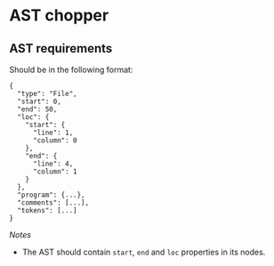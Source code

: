 # AST chopper



## AST requirements

Should be in the following format:

```
{
  "type": "File",
  "start": 0,
  "end": 50,
  "loc": {
    "start": {
      "line": 1,
      "column": 0
    },
    "end": {
      "line": 4,
      "column": 1
    }
  },
  "program": {...},
  "comments": [...],
  "tokens": [...]
}
```

*Notes*

* The AST should contain `start`, `end` and `loc` properties in its nodes.